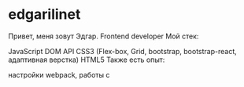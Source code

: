 # edgarilinet
Привет, меня зовут Эдгар.
Frontend developer
Мой стек:

JavaScript
    DOM API
CSS3 (Flex-box, Grid, bootstrap, bootstrap-react, адаптивная верстка)
HTML5
Также есть опыт:

настройки webpack,
работы с
